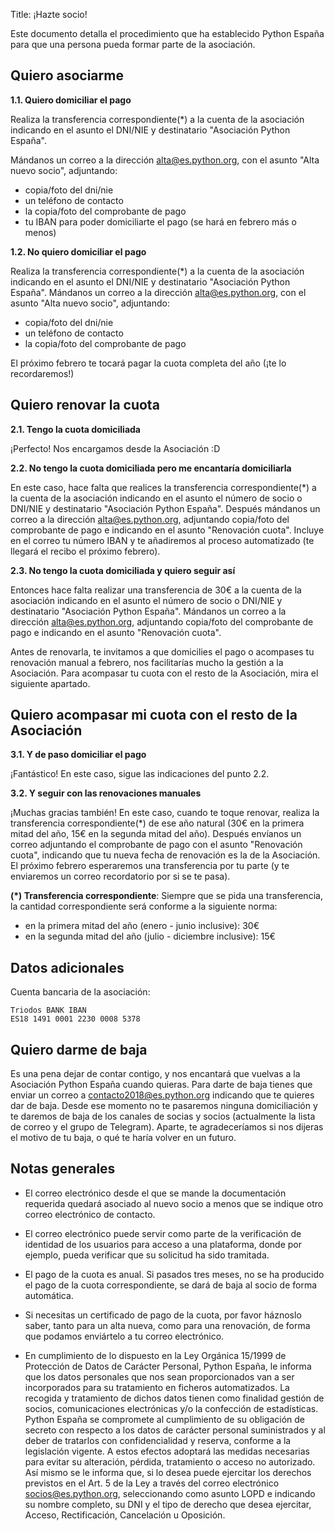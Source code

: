Title: ¡Hazte socio!


Este documento detalla el procedimiento que ha establecido Python España para que una persona pueda formar parte de la asociación.

## Quiero asociarme

**1.1. Quiero domiciliar el pago**

Realiza la transferencia correspondiente(*) a la cuenta de la asociación indicando en el asunto el DNI/NIE y destinatario "Asociación Python España".

Mándanos un correo a la dirección alta@es.python.org, con el asunto "Alta nuevo socio", adjuntando:
- copia/foto del dni/nie
- un teléfono de contacto
- la copia/foto del comprobante de pago
- tu IBAN para poder domiciliarte el pago (se hará en febrero más o menos)

**1.2. No quiero domiciliar el pago**

Realiza la transferencia correspondiente(*) a la cuenta de la asociación indicando en el asunto el DNI/NIE y destinatario "Asociación Python España".
Mándanos un correo a la dirección alta@es.python.org, con el asunto "Alta nuevo socio", adjuntando:
- copia/foto del dni/nie
- un teléfono de contacto
- la copia/foto del comprobante de pago

El próximo febrero te tocará pagar la cuota completa del año (¡te lo recordaremos!)


## Quiero renovar la cuota

**2.1. Tengo la cuota domiciliada**

¡Perfecto! Nos encargamos desde la Asociación :D

**2.2. No tengo la cuota domiciliada pero me encantaría domiciliarla**

En este caso, hace falta que realices la transferencia correspondiente(*) a la cuenta de la asociación indicando en el asunto el número de socio o DNI/NIE y destinatario "Asociación Python España".
Después mándanos un correo a la dirección alta@es.python.org, adjuntando copia/foto del comprobante de pago e indicando en el asunto "Renovación cuota". Incluye en el correo tu número IBAN y te añadiremos al proceso automatizado (te llegará el recibo el próximo febrero).

**2.3. No tengo la cuota domiciliada y quiero seguir así**

Entonces hace falta realizar una transferencia de 30€ a la cuenta de la asociación indicando en el asunto el número de socio o DNI/NIE y destinatario "Asociación Python España".
Mándanos un correo a la dirección alta@es.python.org, adjuntando copia/foto del comprobante de pago e indicando en el asunto "Renovación cuota".

Antes de renovarla, te invitamos a que domicilies el pago o acompases tu renovación manual a febrero, nos facilitarías mucho la gestión a la Asociación. Para acompasar tu cuota con el resto de la Asociación, mira el siguiente apartado.

## Quiero acompasar mi cuota con el resto de la Asociación

**3.1. Y de paso domiciliar el pago**

¡Fantástico! En este caso, sigue las indicaciones del punto 2.2.

**3.2. Y seguir con las renovaciones manuales**

¡Muchas gracias también! En este caso, cuando te toque renovar, realiza la transferencia correspondiente(*) de ese año natural (30€ en la primera mitad del año, 15€ en la segunda mitad del año). Después envíanos un correo adjuntando el comprobante de pago con el asunto "Renovación cuota", indicando que tu nueva fecha de renovación es la de la Asociación. El próximo febrero esperaremos una transferencia por tu parte (y te enviaremos un correo recordatorio por si se te pasa).


**(*) Transferencia correspondiente**: Siempre que se pida una transferencia, la cantidad correspondiente será conforme a la siguiente norma:

- en la primera mitad del año (enero - junio inclusive): 30€
- en la segunda mitad del año (julio - diciembre inclusive): 15€


## Datos adicionales

Cuenta bancaria de la asociación:

```
Triodos BANK IBAN
ES18 1491 0001 2230 0008 5378
```

## Quiero darme de baja

Es una pena dejar de contar contigo, y nos encantará que vuelvas a la Asociación Python España cuando quieras. Para darte de baja tienes que enviar un correo a contacto2018@es.python.org indicando que te quieres dar de baja. Desde ese momento no te pasaremos ninguna domiciliación y te daremos de baja de los canales de socias y socios (actualmente la lista de correo y el grupo de Telegram). Aparte, te agradeceríamos si nos dijeras el motivo de tu baja, o qué te haría volver en un futuro.


## Notas generales

* El correo electrónico desde el que se mande la documentación requerida quedará asociado al nuevo socio a menos que se indique otro correo electrónico de contacto.

* El correo electrónico puede servir como parte de la verificación de identidad de los usuarios para acceso a una plataforma, donde por ejemplo, pueda verificar que su solicitud ha sido tramitada.

* El pago de la cuota es anual. Si pasados tres meses, no se ha producido el pago de la cuota correspondiente, se dará de baja al socio de forma automática.

* Si necesitas un certificado de pago de la cuota, por favor háznoslo saber, tanto para un alta nueva, como para una renovación, de forma que podamos enviártelo a tu correo electrónico.

* En cumplimiento de lo dispuesto en la Ley Orgánica 15/1999 de Protección de Datos de Carácter Personal, Python España, le informa que los datos personales que nos sean proporcionados van a ser incorporados para su tratamiento en ficheros automatizados. La recogida y tratamiento de dichos datos tienen como finalidad gestión de socios, comunicaciones electrónicas y/o la confección de estadísticas. Python España se compromete al cumplimiento de su obligación de secreto con respecto a los datos de carácter personal suministrados y al deber de tratarlos con confidencialidad y reserva, conforme a la legislación vigente. A estos efectos adoptará las medidas necesarias para evitar su alteración, pérdida, tratamiento o acceso no autorizado. Así mismo se le informa que, si lo desea puede ejercitar los derechos previstos en el Art. 5 de la Ley a través del correo electrónico socios@es.python.org, seleccionando como asunto LOPD e indicando su nombre completo, su DNI y el tipo de derecho que desea ejercitar, Acceso, Rectificación, Cancelación u Oposición.

